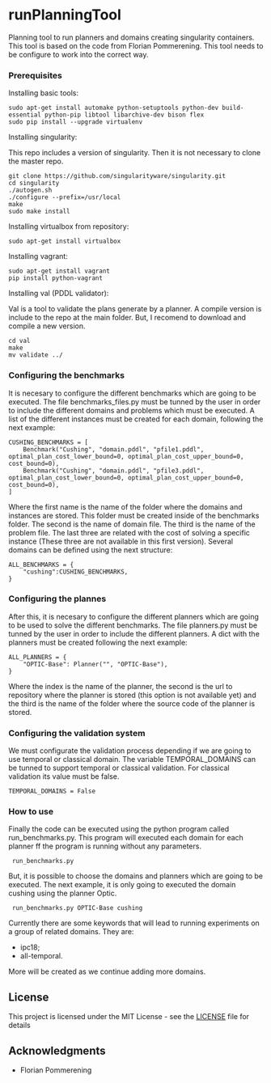 # runPlanningTool

Planning tool to run planners and domains creating singularity containers. This tool is based on the code from Florian Pommerening. This tool needs to be configure to work into the correct way. 

### Prerequisites

Installing basic tools:

```
sudo apt-get install automake python-setuptools python-dev build-essential python-pip libtool libarchive-dev bison flex
sudo pip install --upgrade virtualenv 
```

Installing singularity:

This repo includes a version of singularity. Then it is not necessary to clone the master repo. 

```
git clone https://github.com/singularityware/singularity.git
cd singularity
./autogen.sh
./configure --prefix=/usr/local
make
sudo make install
```

Installing virtualbox from repository:

```
sudo apt-get install virtualbox
```

Installing vagrant:

```
sudo apt-get install vagrant
pip install python-vagrant
```

Installing val (PDDL validator):

Val is a tool to validate the plans generate by a planner. A compile version is include to the repo at the main folder. But, I recomend to download and compile a new version.

```
cd val
make
mv validate ../
```

### Configuring the benchmarks

It is necesary to configure the different benchmarks which are going to be executed. The file benchmarks_files.py must be tunned by the user in order to include the different domains and problems which must be executed. A list of the different instances must be created for each domain, following the next example:

```
CUSHING_BENCHMARKS = [
    Benchmark("Cushing", "domain.pddl", "pfile1.pddl", optimal_plan_cost_lower_bound=0, optimal_plan_cost_upper_bound=0, cost_bound=0),
    Benchmark("Cushing", "domain.pddl", "pfile3.pddl", optimal_plan_cost_lower_bound=0, optimal_plan_cost_upper_bound=0, cost_bound=0),
]
```

Where the first name is the name of the folder where the domains and instances are stored. This folder must be created inside of the benchmarks folder. The second is the name of domain file. The third is the name of the problem file. The last three are related with the cost of solving a specific instance (These three are not available in this first version). Several domains can be defined using the next structure:

```
ALL_BENCHMARKS = {
    "cushing":CUSHING_BENCHMARKS,
}
```

### Configuring the plannes

After this, it is necesary to configure the different planners which are going to be used to solve the different benchmarks. The file planners.py must be tunned by the user in order to include the different planners. A dict with the planners must be created following the next example:

```
ALL_PLANNERS = {
    "OPTIC-Base": Planner("", "OPTIC-Base"),
}
```

Where the index is the name of the planner, the second is the url to repository where the planner is stored (this option is not available yet) and the third is the name of the folder where the source code of the planner is stored. 

### Configuring the validation system

We must configurate the validation process depending if we are going to use temporal or classical domain. The variable TEMPORAL_DOMAINS can be tunned to support temporal or classical validation. For classical validation its value must be false. 

```
TEMPORAL_DOMAINS = False
```


### How to use

Finally the code can be executed using the python program called run_benchmarks.py. This program will executed each domain for each planner ff the program is running without any parameters. 

```
 run_benchmarks.py
```

But, it is possible to choose the domains and planners which are going to be executed. The next example, it is only going to executed the domain cushing using the planner Optic.  

```
 run_benchmarks.py OPTIC-Base cushing
```

Currently there are some keywords that will lead to running experiments on a group of related domains. They are:
* ipc18;
* all-temporal.

More will be created as we continue adding more domains.
## License

This project is licensed under the MIT License - see the [LICENSE](LICENSE) file for details

## Acknowledgments
* Florian Pommerening
